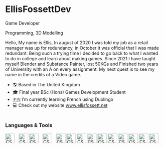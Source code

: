 # EllisFossettDev

<p>Game Developer</p>
<p>Programming, 3D Modelling</p>
<p>Hello, My name is Ellis, In august of 2020 I was told my job as a retail manager was up for redundancy, in October it was official that I was made redundant. 
  Being such a trying time I decided to go back to what I wanted to do in college and learn about making games. Since 2021 I have taught myself Blender and Substance Painter, 
  lost 50KGs and Finished two years of University with an A on every assignment. My next quest is to see my name in the credits of a Video game.</p>

- 🌎 Based in The United Kingdom
- 🎓 Final year BSc (Hons) Games Development Student
- 🇫🇷 I’m currently learning French using Duolingo
- 💻 Check out my website www.ellisfossett.net

#

### Languages & Tools

<img align="left" alt="CSharp" width="30px" style="padding-right:10;" src="https://cdn.jsdelivr.net/gh/devicons/devicon/icons/unity/unity-original.svg" />
<img align="left" alt="CSharp" width="30px" src="https://cdn.jsdelivr.net/gh/devicons/devicon/icons/visualstudio/visualstudio-plain.svg" />
<img align="left" alt="CSharp" width="30px" style="padding-right:10;" src="https://cdn.jsdelivr.net/gh/devicons/devicon/icons/unrealengine/unrealengine-original.svg" />
<img align="left" alt="CSharp" width="30px" style="padding-right:10;" src="https://cdn.jsdelivr.net/gh/devicons/devicon/icons/csharp/csharp-original.svg" />
<img align="left" alt="CSharp" width="30px" src="https://cdn.jsdelivr.net/gh/devicons/devicon/icons/python/python-original.svg" />
<img align="left" alt="CSharp" width="30px" src="https://cdn.jsdelivr.net/gh/devicons/devicon/icons/pycharm/pycharm-original.svg" />
<img align="left" alt="CSharp" width="30px" src="https://cdn.jsdelivr.net/gh/devicons/devicon/icons/bootstrap/bootstrap-original.svg" />
<img align="left" alt="CSharp" width="30px" src="https://cdn.jsdelivr.net/gh/devicons/devicon/icons/vscode/vscode-original.svg" />
<img align="left" alt="CSharp" width="30px" src="https://cdn.jsdelivr.net/gh/devicons/devicon/icons/blender/blender-original.svg" />
<img align="left" alt="CSharp" width="30px" src="https://cdn.jsdelivr.net/gh/devicons/devicon/icons/maya/maya-original.svg" />
<img align="left" alt="CSharp" width="30px" src="https://cdn.jsdelivr.net/gh/devicons/devicon/icons/photoshop/photoshop-plain.svg" />
<img align="left" alt="CSharp" width="30px" src="https://cdn.jsdelivr.net/gh/devicons/devicon/icons/illustrator/illustrator-plain.svg" />
<img align="left" alt="CSharp" width="30px" src="https://cdn.jsdelivr.net/gh/devicons/devicon/icons/premierepro/premierepro-plain.svg" />
<img align="left" alt="CSharp" width="30px" src="https://cdn.jsdelivr.net/gh/devicons/devicon/icons/apple/apple-original.svg" />
<ul></ul>
<br>

#
